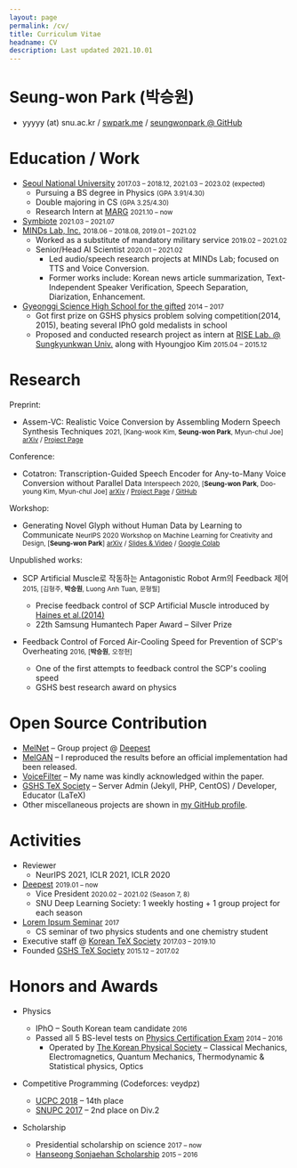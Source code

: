 ```yaml
---
layout: page
permalink: /cv/
title: Curriculum Vitae
headname: CV
description: Last updated 2021.10.01
---
```


# Seung-won Park (박승원)

* yyyyy (at) snu.ac.kr / [swpark.me](https://swpark.me) / [seungwonpark @ GitHub](https://github.com/seungwonpark)

# Education / Work

* [Seoul National University](https://en.snu.ac.kr) <small>2017.03 – 2018.12, 2021.03 – 2023.02 (expected)</small>
  * Pursuing a BS degree in Physics <small>(GPA 3.91/4.30)</small>
  * Double majoring in CS <small>(GPA 3.25/4.30)</small>
  * Research Intern at [MARG](http://marg.snu.ac.kr) <small>2021.10 – now</small>
* [Symbiote](https://symbiote-ai.github.io/) <small> 2021.03 –  2021.07</small>
* [MINDs Lab, Inc.](https://mindslab.ai/) <small>2018.06 – 2018.08, 2019.01 – 2021.02</small>
  * Worked as a substitute of mandatory military service <small>2019.02 – 2021.02</small>
  * Senior/Head AI Scientist <small>2020.01 – 2021.02</small>
    * Led audio/speech research projects at MINDs Lab; focused on TTS and Voice Conversion.
    * Former works include: Korean news article summarization, Text-Independent Speaker Verification, Speech Separation, Diarization, Enhancement.
* [Gyeonggi Science High School for the gifted](https://www.gs.hs.kr) <small>2014 – 2017</small>
  * Got first prize on GSHS physics problem solving competition(2014, 2015), beating several IPhO gold medalists in school
  * Proposed and conducted research project as intern at [RISE Lab. @ Sungkyunkwan Univ.](http://ris.skku.edu/home/) along with Hyoungjoo Kim <small>2015.04 – 2015.12</small>

# Research


Preprint:
- Assem-VC: Realistic Voice Conversion by Assembling Modern Speech Synthesis Techniques <small>2021, [Kang-wook Kim, **Seung-won Park**, Myun-chul Joe] [arXiv](https://arxiv.org/abs/2104.00931) / [Project Page](https://mindslab-ai.github.io/assem-vc/)</small>


Conference:
- Cotatron: Transcription-Guided Speech Encoder for Any-to-Many Voice Conversion without Parallel Data <small>Interspeech 2020, [**Seung-won Park**, Doo-young Kim, Myun-chul Joe] [arXiv](https://arxiv.org/abs/2005.03295) / [Project Page](https://mindslab-ai.github.io/cotatron) / [GitHub](https://github.com/mindslab-ai/cotatron)</small>

Workshop:
- Generating Novel Glyph without Human Data by Learning to Communicate <small>NeurIPS 2020 Workshop on Machine Learning for Creativity and Design, [**Seung-won Park**] [arXiv](https://arxiv.org/abs/2010.04402) / [Slides & Video](https://slideslive.com/38941000) / [Google Colab](https://colab.research.google.com/drive/1NDEdM7PjcS2ohKP39UnsX02hg_EyOpYX?usp=sharing)</small>

Unpublished works:
- SCP Artificial Muscle로 작동하는 Antagonistic Robot Arm의 Feedback 제어 <small>2015, [김형주, **박승원**, Luong Anh Tuan, 문형필]</small>
    - Precise feedback control of SCP Artificial Muscle introduced by [Haines et al.(2014)](https://science.sciencemag.org/content/343/6173/868)
    - 22th Samsung Humantech Paper Award – Silver Prize

- Feedback Control of Forced Air-Cooling Speed for Prevention of SCP's Overheating <small>2016, [**박승원**, 오정현]</small>
    - One of the first attempts to feedback control the SCP's cooling speed 
    - GSHS best research award on physics

# Open Source Contribution

* [MelNet](https://github.com/Deepest-Project/MelNet) – Group project @ [Deepest](https://deepest.ai/)
* [MelGAN](https://github.com/seungwonpark/melgan) – I reproduced the results before an official implementation had been released.
* [VoiceFilter](https://github.com/mindslab-ai/voicefilter) – My name was kindly acknowledged within the paper.
* [GSHS TeX Society](http://latex.gs.hs.kr) – Server Admin (Jekyll, PHP, CentOS) / Developer, Educator (LaTeX)
* Other miscellaneous projects are shown in [my GitHub profile](https://github.com/seungwonpark). 

# Activities

* Reviewer
  * NeurIPS 2021, ICLR 2021, ICLR 2020
* [Deepest](https://deepest.ai/) <small>2019.01 – now</small>
  * Vice President <small>2020.02 – 2021.02 (Season 7, 8)</small>
  * SNU Deep Learning Society: 1 weekly hosting + 1 group project for each season
* [Lorem Ipsum Seminar](https://github.com/seungwonpark/lipsum-seminar) <small>2017</small>
  * CS seminar of two physics students and one chemistry student
* Executive staff @ [Korean TeX Society](http://www.ktug.org) <small>2017.03 – 2019.10</small>
* Founded [GSHS TeX Society](http://latex.gs.hs.kr) <small>2015.12 – 2017.02</small>

# Honors and Awards

* Physics
  * IPhO – South Korean team candidate <small>2016</small>
  * Passed all 5 BS-level tests on [Physics Certification Exam](https://kphc.kps.or.kr/about/) <small>2014 – 2016</small>
    * Operated by [The Korean Physical Society](http://www.kps.or.kr/) – Classical Mechanics, Electromagnetics, Quantum Mechanics, Thermodynamic & Statistical physics, Optics

* Competitive Programming (Codeforces: veydpz)
  * [UCPC 2018](https://2018.ucpc.io/) – 14th place
  * [SNUPC 2017](https://snups.snucse.org/snupc2017/) – 2nd place on Div.2

* Scholarship
  * Presidential scholarship on science <small>2017 – now</small>
  * [Hanseong Sonjaehan Scholarship](http://sonjaehan.org/) <small>2015 – 2016</small>
